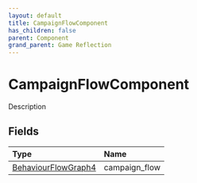 ```yaml
---
layout: default
title: CampaignFlowComponent
has_children: false
parent: Component
grand_parent: Game Reflection
---
```

# CampaignFlowComponent
Description 

## Fields

| Type | Name |
|:----------|:--------------|
| [BehaviourFlowGraph4](/riftbreaker-wiki/docs/game-reflection/components/behaviour_flow_graph4/) | campaign_flow |

